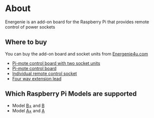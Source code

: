 # About

Energenie is an add-on board for the Raspberry Pi that provides remote control of power sockets

## Where to buy

You can buy the add-on board and socket units from [Energenie4u.com](https://energenie4u.co.uk/)

- [Pi-mote control board with two socket units](https://energenie4u.co.uk/index.php/catalogue/product/ENER002-2PI)
- [Pi-mote control board](https://energenie4u.co.uk/index.php/catalogue/product/ENER314)
- [Individual remote control socket](https://energenie4u.co.uk/index.php/catalogue/product/ENER002)
- [Four way extension lead](https://energenie4u.co.uk/index.php/catalogue/product/ENER010)

## Which Raspberry Pi Models are supported

- Model [B+](http://www.raspberrypi.org/products/model-b-plus) and [B](http://www.raspberrypi.org/products/model-b)
- Model [A+](http://www.raspberrypi.org/products/model-a-plus) and [A](http://www.raspberrypi.org/products/model-a)
